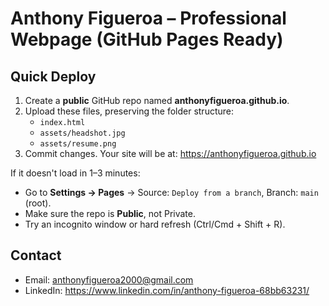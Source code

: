# Anthony Figueroa – Professional Webpage (GitHub Pages Ready)

## Quick Deploy
1) Create a **public** GitHub repo named **anthonyfigueroa.github.io**.
2) Upload these files, preserving the folder structure:
   - `index.html`
   - `assets/headshot.jpg`
   - `assets/resume.png`
3) Commit changes. Your site will be at: https://anthonyfigueroa.github.io

If it doesn't load in 1–3 minutes:
- Go to **Settings → Pages** → Source: `Deploy from a branch`, Branch: `main` (root).
- Make sure the repo is **Public**, not Private.
- Try an incognito window or hard refresh (Ctrl/Cmd + Shift + R).

## Contact
- Email: anthonyfigueroa2000@gmail.com
- LinkedIn: https://www.linkedin.com/in/anthony-figueroa-68bb63231/
